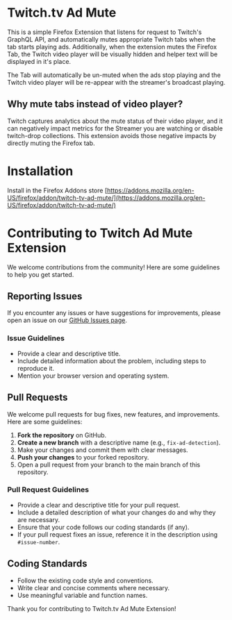 # Twitch.tv Ad Mute

This is a simple Firefox Extension that listens for request to Twitch's GraphQL API, and automatically mutes appropriate Twitch tabs when the tab starts playing ads. Additionally, when the extension mutes the Firefox Tab, the Twitch video player will be visually hidden and helper text will be displayed in it's place.

The Tab will automatically be un-muted when the ads stop playing and the Twitch video player will be re-appear with the streamer's broadcast playing.


## Why mute tabs instead of video player?

Twitch captures analytics about the mute status of their video player, and it can negatively impact metrics for the Streamer you are watching or disable twitch-drop collections. This extension avoids those negative impacts by directly muting the Firefox tab.


# Installation

Install in the Firefox Addons store [https://addons.mozilla.org/en-US/firefox/addon/twitch-tv-ad-mute/](https://addons.mozilla.org/en-US/firefox/addon/twitch-tv-ad-mute/)

# Contributing to Twitch Ad Mute Extension

We welcome contributions from the community! Here are some guidelines to help you get started.

## Reporting Issues

If you encounter any issues or have suggestions for improvements, please open an issue on our [GitHub Issues page](https://github.com/drj101687/ttv-ad-mute/issues).

### Issue Guidelines

- Provide a clear and descriptive title.
- Include detailed information about the problem, including steps to reproduce it.
- Mention your browser version and operating system.

## Pull Requests

We welcome pull requests for bug fixes, new features, and improvements. Here are some guidelines:

1. **Fork the repository** on GitHub.
2. **Create a new branch** with a descriptive name (e.g., `fix-ad-detection`).
3. Make your changes and commit them with clear messages.
4. **Push your changes** to your forked repository.
5. Open a pull request from your branch to the main branch of this repository.

### Pull Request Guidelines

- Provide a clear and descriptive title for your pull request.
- Include a detailed description of what your changes do and why they are necessary.
- Ensure that your code follows our coding standards (if any).
- If your pull request fixes an issue, reference it in the description using `#issue-number`.

## Coding Standards

- Follow the existing code style and conventions.
- Write clear and concise comments where necessary.
- Use meaningful variable and function names.

Thank you for contributing to Twitch.tv Ad Mute Extension!
